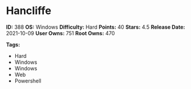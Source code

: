 # Hancliffe

**ID:** 388
**OS:** Windows
**Difficulty:** Hard
**Points:** 40
**Stars:** 4.5
**Release Date:** 2021-10-09
**User Owns:** 751
**Root Owns:** 470

**Tags:**
- Hard
- Windows
- Windows
- Web
- Powershell

